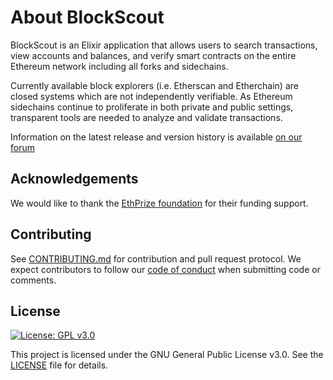 # About BlockScout

BlockScout is an Elixir application that allows users to search transactions, view accounts and balances, and verify smart contracts on the entire Ethereum network including all forks and sidechains.

Currently available block explorers \(i.e. Etherscan and Etherchain\) are closed systems which are not independently verifiable. As Ethereum sidechains continue to proliferate in both private and public settings, transparent tools are needed to analyze and validate transactions.

Information on the latest release and version history is available [on our forum](https://forum.poa.network/c/blockscout/releases)

## Acknowledgements

We would like to thank the [EthPrize foundation](http://ethprize.io/) for their funding support.

## Contributing

See [CONTRIBUTING.md](https://github.com/poanetwork/blockscout/blob/master/CONTRIBUTING.md) for contribution and pull request protocol. We expect contributors to follow our [code of conduct](https://github.com/poanetwork/blockscout/blob/master/CODE_OF_CONDUCT.md) when submitting code or comments.

## License

[![License: GPL v3.0](https://img.shields.io/badge/License-GPL%20v3-blue.svg)](https://www.gnu.org/licenses/gpl-3.0)

This project is licensed under the GNU General Public License v3.0. See the [LICENSE](https://github.com/poanetwork/blockscout/blob/master/LICENSE) file for details.

